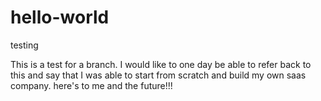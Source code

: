# hello-world
testing

This is a test for a branch.  I would like to one day be able to refer back to this and say that I was able to start from scratch and build my own saas company.  here's to me and the future!!!
